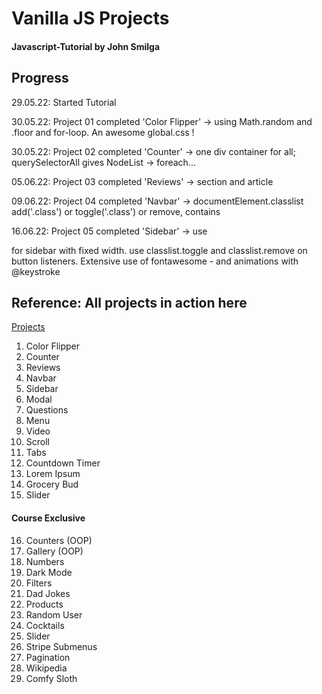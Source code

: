 # Vanilla JS Projects

#### Javascript-Tutorial by John Smilga

## Progress

29.05.22: Started Tutorial

30.05.22: Project 01 completed 'Color Flipper' -> using Math.random and .floor and for-loop. An awesome global.css !

30.05.22: Project 02 completed 'Counter' -> one div container for all; querySelectorAll gives NodeList -> foreach...

05.06.22: Project 03 completed 'Reviews' -> section and article

09.06.22: Project 04 completed 'Navbar' -> documentElement.classlist add('.class') or toggle('.class') or remove, contains

16.06.22: Project 05 completed 'Sidebar' -> use <aside> for sidebar with fixed width. use classlist.toggle and classlist.remove on button listeners.
Extensive use of fontawesome - and animations with @keystroke

## Reference: All projects in action here

[Projects](https://www.vanillajavascriptprojects.com/)

1. Color Flipper
2. Counter
3. Reviews
4. Navbar
5. Sidebar
6. Modal
7. Questions
8. Menu
9. Video
10. Scroll
11. Tabs
12. Countdown Timer
13. Lorem Ipsum
14. Grocery Bud
15. Slider

#### Course Exclusive

16. Counters (OOP)
17. Gallery (OOP)
18. Numbers
19. Dark Mode
20. Filters
21. Dad Jokes
22. Products
23. Random User
24. Cocktails
25. Slider
26. Stripe Submenus
27. Pagination
28. Wikipedia
29. Comfy Sloth
